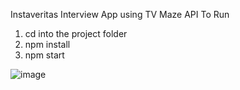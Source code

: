 Instaveritas Interview App using TV Maze API
To Run
1. cd into the project folder
2. npm install
3. npm start

![image](https://user-images.githubusercontent.com/10168889/34044342-96124d92-e1ca-11e7-8381-0653e6083ae8.png)
